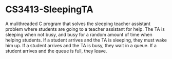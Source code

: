 # CS3413-SleepingTA
A mulithreaded C program that solves the sleeping teacher assistant problem where students are going to a teacher assistant for help.  The TA is sleeping when not busy, and busy for a random amount of time when helping students.  If a student arrives and the TA is sleeping, they must wake him up.  If a student arrives and the TA is busy, they wait in a queue.  If a student arrives and the queue is full, they leave.
